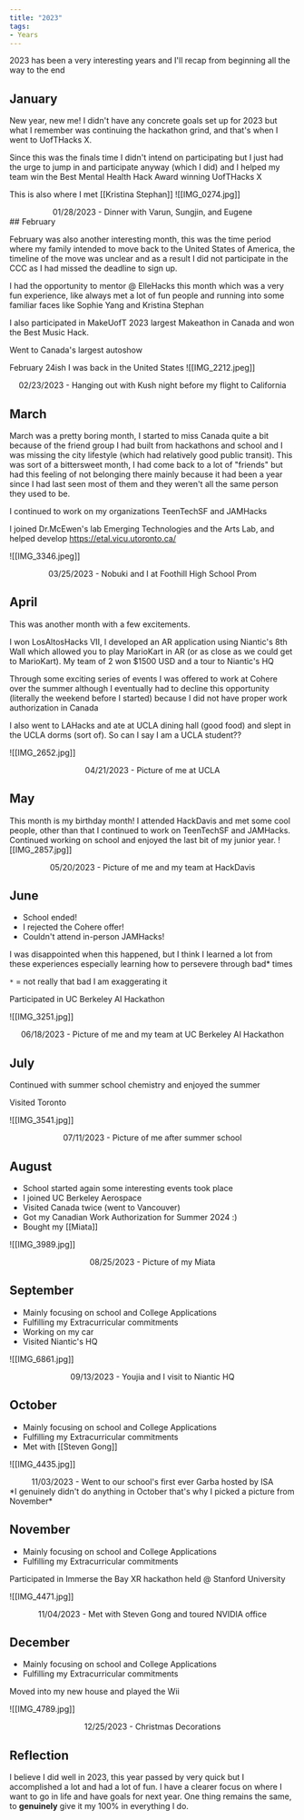 ```yaml
---
title: "2023"
tags:
- Years
---
```


2023 has been a very interesting years and I'll recap from beginning all the way to the end

## January

New year, new me! I didn't have any concrete goals set up for 2023 but what I remember was continuing the hackathon grind, and that's when I went to UofTHacks X.

Since this was the finals time I didn't intend on participating but I just had the urge to jump in and participate anyway (which I did) and I helped my team win the Best Mental Health Hack Award winning UofTHacks X

This is also where I met [[Kristina Stephan]]
![[IMG_0274.jpg]]
<center>01/28/2023 - Dinner with Varun, Sungjin, and Eugene</center>
## February

February was also another interesting month, this was the time period where my family intended to move back to the United States of America, the timeline of the move was unclear and as a result I did not participate in the CCC as I had missed the deadline to sign up.

I had the opportunity to mentor @ ElleHacks this month which was a very fun experience, like always met a lot of fun people and running into some familiar faces like Sophie Yang and Kristina Stephan

I also participated in MakeUofT 2023 largest Makeathon in Canada and won the Best Music Hack.

Went to Canada's largest autoshow

February 24ish I was back in the United States
![[IMG_2212.jpeg]]

<center>02/23/2023 - Hanging out with Kush night before my flight to California</center>

## March

March was a pretty boring month, I started to miss Canada quite a bit because of the friend group I had built from hackathons and school and I was missing the city lifestyle (which had relatively good public transit). This was sort of a bittersweet month, I had come back to a lot of "friends" but had this feeling of not belonging there mainly because it had been a year since I had last seen most of them and they weren't all the same person they used to be.

I continued to work on my organizations TeenTechSF and JAMHacks

I joined Dr.McEwen's lab Emerging Technologies and the Arts Lab, and helped develop https://etal.vicu.utoronto.ca/

![[IMG_3346.jpeg]]
<center>03/25/2023 - Nobuki and I at Foothill High School Prom</center>

## April

This was another month with a few excitements.

I won LosAltosHacks VII, I developed an AR application using Niantic's 8th Wall which allowed you to play MarioKart in AR (or as close as we could get to MarioKart). My team of 2 won $1500 USD and a tour to Niantic's HQ

Through some exciting series of events I was offered to work at Cohere over the summer although I eventually had to decline this opportunity (literally the weekend before I started) because I did not have proper work authorization in Canada

I also went to LAHacks and ate at UCLA dining hall (good food) and slept in the UCLA dorms (sort of). So can I say I am a UCLA student??

![[IMG_2652.jpg]]
<center>04/21/2023 - Picture of me at UCLA</center>

## May

This month is my birthday month! I attended HackDavis and met some cool people, other than that I continued to work on TeenTechSF and JAMHacks. Continued working on school and enjoyed the last bit of my junior year.
![[IMG_2857.jpg]]

<center>05/20/2023 - Picture of me and my team at HackDavis</center>

## June

- School ended!
- I rejected the Cohere offer!
- Couldn't attend in-person JAMHacks!

I was disappointed when this happened, but I think I learned a lot from these experiences especially learning how to persevere through bad* times

`*` = not really that bad I am exaggerating it

Participated in UC Berkeley AI Hackathon

![[IMG_3251.jpg]]
<center>06/18/2023 - Picture of me and my team at UC Berkeley AI Hackathon</center>

## July

Continued with summer school chemistry and enjoyed the summer

Visited Toronto

![[IMG_3541.jpg]]

<center>07/11/2023 - Picture of me after summer school</center>

## August 

- School started again some interesting events took place
- I joined UC Berkeley Aerospace
- Visited Canada twice (went to Vancouver)
- Got my Canadian Work Authorization for Summer 2024 :)
- Bought my [[Miata]]

![[IMG_3989.jpg]]
<center>08/25/2023 - Picture of my Miata</center>

## September

- Mainly focusing on school and College Applications
- Fulfilling my Extracurricular commitments
- Working on my car
- Visited Niantic's HQ

![[IMG_6861.jpg]]
<center>09/13/2023 - Youjia and I visit to Niantic HQ</center>

## October 

- Mainly focusing on school and College Applications
- Fulfilling my Extracurricular commitments
- Met with [[Steven Gong]]

![[IMG_4435.jpg]]
<center>11/03/2023 - Went to our school's first ever Garba hosted by ISA</center>
*I genuinely didn't do anything in October that's why I picked a picture from November*

## November

- Mainly focusing on school and College Applications
- Fulfilling my Extracurricular commitments

Participated in Immerse the Bay XR hackathon held @ Stanford University

![[IMG_4471.jpg]]

<center>11/04/2023 - Met with Steven Gong and toured NVIDIA office</center>

## December

- Mainly focusing on school and College Applications
- Fulfilling my Extracurricular commitments

Moved into my new house and played the Wii

![[IMG_4789.jpg]]
<center>12/25/2023 - Christmas Decorations</center>

## Reflection

I believe I did well in 2023, this year passed by very quick but I accomplished a lot and had a lot of fun. I have a clearer focus on where I want to go in life and have goals for next year. One thing remains the same, to **genuinely** give it my 100% in everything I do.